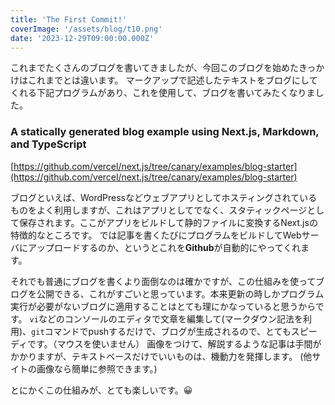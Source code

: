 ```yaml
---
title: 'The First Commit!'
coverImage: '/assets/blog/t10.png'
date: '2023-12-29T09:00:00.000Z'
---
```

これまでたくさんのブログを書いてきましたが、今回このブログを始めたきっかけはこれまでとは違います。
マークアップで記述したテキストをブログにしてくれる下記プログラムがあり、これを使用して、ブログを書いてみたくなりました。

### A statically generated blog example using Next.js, Markdown, and TypeScript
[https://github.com/vercel/next.js/tree/canary/examples/blog-starter](https://github.com/vercel/next.js/tree/canary/examples/blog-starter)

ブログといえば、WordPressなどウェブアプリとしてホスティングされているものをよく利用しますが、これはアプリとしてでなく、スタティックページとして保存されます。ここがアプリをビルドして静的ファイルに変換するNext.jsの特徴的なところです。
では記事を書くたびにプログラムをビルドしてWebサーバにアップロードするのか、というとこれを**Github**が自動的にやってくれます。

それでも普通にブログを書くより面倒なのは確かですが、この仕組みを使ってブログを公開できる、これがすごいと思っています。本来更新の時しかプログラム実行が必要がないブログに適用することはとても理にかなっていると思うからです。
`vi`などのコンソールのエディタで文章を編集して(マークダウン記法を利用)、`git`コマンドでpushするだけで、ブログが生成されるので、とてもスピーディです。（マウスを使いません）
画像をつけて、解説するような記事は手間がかかりますが、テキストベースだけでいいものは、機動力を発揮します。
(他サイトの画像なら簡単に参照できます。)

とにかくこの仕組みが、とても楽しいです。😀
